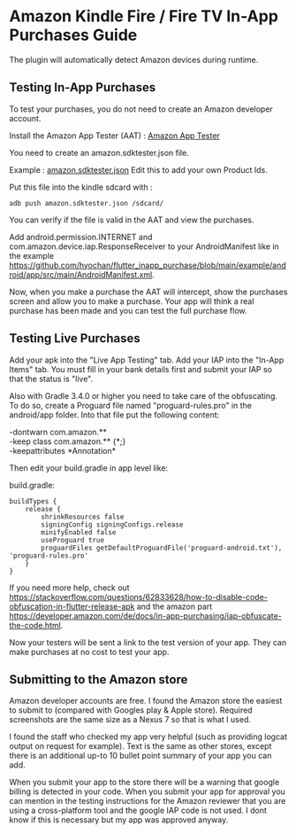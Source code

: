 # Amazon Kindle Fire / Fire TV In-App Purchases Guide

The plugin will automatically detect Amazon devices during runtime.

## Testing In-App Purchases

To test your purchases, you do not need to create an Amazon developer account.

Install the Amazon App Tester (AAT) :
[Amazon App Tester](https://www.amazon.com/Amazon-App-Tester/dp/B00BN3YZM2)

You need to create an amazon.sdktester.json file.

Example : [amazon.sdktester.json](https://github.com/hyochan/flutter_inapp_purchase/blob/main/ancillary/amazon.sdktester.json)
Edit this to add your own Product Ids.

Put this file into the kindle sdcard with :

    adb push amazon.sdktester.json /sdcard/

You can verify if the file is valid in the AAT and view the purchases.

Add android.permission.INTERNET and com.amazon.device.iap.ResponseReceiver to your AndroidManifest like in the example https://github.com/hyochan/flutter_inapp_purchase/blob/main/example/android/app/src/main/AndroidManifest.xml.

Now, when you make a purchase the AAT will intercept, show the purchases screen and allow you to make a purchase. Your app will think a real purchase has been made and you can test the full purchase flow.

## Testing Live Purchases

Add your apk into the "Live App Testing" tab. Add your IAP into the "In-App Items" tab. You must fill in your bank details first and submit your IAP so that the status is "live".

Also with Gradle 3.4.0 or higher you need to take care of the obfuscating. To do so, create a Proguard file named "proguard-rules.pro" in the android/app folder. Into that file put the following content:

-dontwarn com.amazon.** <br>
-keep class com.amazon.** {*;} <br>
-keepattributes *Annotation\* <br>

Then edit your build.gradle in app level like:

build.gradle:

    buildTypes {
        release {
            shrinkResources false
            signingConfig signingConfigs.release
            minifyEnabled false
            useProguard true
            proguardFiles getDefaultProguardFile('proguard-android.txt'), 'proguard-rules.pro'
        }
    }

If you need more help, check out https://stackoverflow.com/questions/62833628/how-to-disable-code-obfuscation-in-flutter-release-apk and the amazon part https://developer.amazon.com/de/docs/in-app-purchasing/iap-obfuscate-the-code.html.

Now your testers will be sent a link to the test version of your app. They can make purchases at no cost to test your app.

## Submitting to the Amazon store

Amazon developer accounts are free. I found the Amazon store the easiest to submit to (compared with Googles play & Apple store). Required screenshots are the same size as a Nexus 7 so that is what I used.

I found the staff who checked my app very helpful (such as providing logcat output on request for example). Text is the same as other stores, except there is an additional up-to 10 bullet point summary of your app you can add.

When you submit your app to the store there will be a warning that google billing is detected in your code. When you submit your app for approval you can mention in the testing instructions for the Amazon reviewer that you are using a cross-platform tool and the google IAP code is not used. I dont know if this is necessary but my app was approved anyway.
